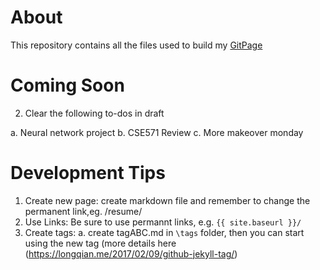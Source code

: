 # About 
This repository contains all the files used to build my [GitPage](https://tanyayt.github.io/)

# Coming Soon


2. Clear the following to-dos in draft 

  a. Neural network project
  b. CSE571 Review
  c. More makeover monday 

# Development Tips
1.  Create new page: create markdown file and remember to change the permanent link,eg. /resume/
2.  Use Links: Be sure to use permannt links, e.g. `{{ site.baseurl }}/`
3.  Create tags: a. create tagABC.md in `\tags` folder, then you can start using the new tag (more details here (https://longqian.me/2017/02/09/github-jekyll-tag/)



